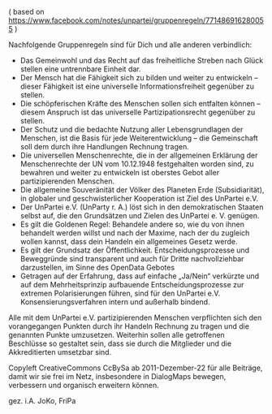 ( based on https://www.facebook.com/notes/unpartei/gruppenregeln/771486916280055 )

Nachfolgende Gruppenregeln sind für Dich und alle anderen verbindlich:
* Das Gemeinwohl und das Recht auf das freiheitliche Streben nach Glück stellen eine untrennbare Einheit dar.
* Der Mensch hat die Fähigkeit sich zu bilden und weiter zu entwickeln – dieser Fähigkeit ist eine universelle Informationsfreiheit gegenüber zu stellen.
* Die schöpferischen Kräfte des Menschen sollen sich entfalten können – diesem Anspruch ist das universelle Partizipationsrecht gegenüber zu stellen.
* Der Schutz und die bedachte Nutzung aller Lebensgrundlagen der Menschen, ist die Basis für jede Weiterentwicklung – die Gemeinschaft soll dem durch ihre Handlungen Rechnung tragen.
* Die universellen Menschenrechte, die in der allgemeinen Erklärung der Menschenrechte der UN vom 10.12.1948 festgehalten worden sind, zu bewahren und weiter zu entwickeln ist oberstes Gebot aller partizipierenden Menschen.
* Die allgemeine Souveränität der Völker des Planeten Erde (Subsidiarität), in globaler und geschwisterlicher Kooperation ist Ziel des UnPartei e.V.
* Der UnPartei e.V. (UnParty r. A.) löst sich in den demokratischen Staaten selbst auf, die den Grundsätzen und Zielen des UnPartei e. V. genügen.
* Es gilt die Goldenen Regel: Behandele andere so, wie du von ihnen behandelt werden willst und nach der Maxime, nach der du zugleich wollen kannst, dass dein Handeln ein allgemeines Gesetz werde.
* Es gilt der Grundsatz der Öffentlichkeit. Entscheidungsprozesse und Beweggründe sind transparent und auch für Dritte nachvollziehbar darzustellen, im Sinne des OpenData Gebotes
* Getragen auf der Erfahrung, dass auf einfache „Ja/Nein“ verkürzte und auf dem Mehrheitsprinzip aufbauende Entscheidungsprozesse zur extremen Polarisierungen führen, sind für den UnPartei e.V. Konsensierungsverfahren intern und außerhalb bindend.

Alle mit dem UnPartei e.V. partizipierenden Menschen verpflichten sich den vorangegangen Punkten durch ihr Handeln Rechnung zu tragen und die genannten Punkte umzusetzen. Weiterhin sollen alle getroffenen Beschlüsse so gestaltet sein, dass sie durch die Mitglieder und die Akkreditierten umsetzbar sind.

Copyleft CreativeCommons CcBySa ab 2011-Dezember-22 für alle Beiträge, damit wir sie frei im Netz, insbesondere in DialogMaps bewegen, verbessern und organisch erweitern können.

gez. i.A. JoKo, FriPa
